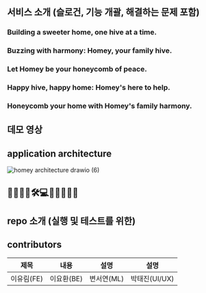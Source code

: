## 서비스 소개 (슬로건, 기능 개괄, 해결하는 문제 포함)

### Building a sweeter home, one hive at a time.
### Buzzing with harmony: Homey, your family hive.
### Let Homey be your honeycomb of peace.
### Happy hive, happy home: Homey's here to help.
### Honeycomb your home with Homey's family harmony.

## 데모 영상

## application architecture
![homey architecture drawio (6)](https://user-images.githubusercontent.com/91039622/228959545-20f721b6-ea8a-405b-976c-40055b6e7dce.png)

## 🍯🐝🎯💡🛠💻📱👩🏻‍💻✨


## repo 소개 (실행 및 테스트를 위한)

## contributors
|제목|내용|설명|설명|
|---|---|---|---|
|이유림(FE)|이요환(BE)|변서연(ML)|박태진(UI/UX)|



<!--

**Here are some ideas to get you started:**

🙋‍♀️ A short introduction - what is your organization all about?
🌈 Contribution guidelines - how can the community get involved?
👩‍💻 Useful resources - where can the community find your docs? Is there anything else the community should know?
🍿 Fun facts - what does your team eat for breakfast?
🧙 Remember, you can do mighty things with the power of [Markdown](https://docs.github.com/github/writing-on-github/getting-started-with-writing-and-formatting-on-github/basic-writing-and-formatting-syntax)
-->
